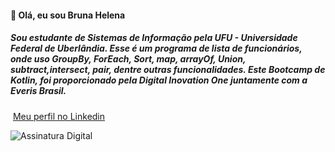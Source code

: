 #### 											👋 Olá, eu sou Bruna Helena



##### Sou estudante de Sistemas de Informação pela UFU - Universidade Federal de Uberlândia. Esse é um programa de lista de funcionários, onde uso GroupBy, ForEach, Sort, map, arrayOf, Union, subtract,intersect, pair, dentre outras funcionalidades. Este Bootcamp de Kotlin, foi proporcionado pela Digital Inovation One juntamente com a Everis Brasil.





​																																			  [Meu perfil no Linkedin](https://www.linkedin.com/in/brunahelenas/ "Clique para entrar em contato comigo")

 ![Assinatura Digital](https://i.ibb.co/x3cNQzc/dados-bruna.png)
